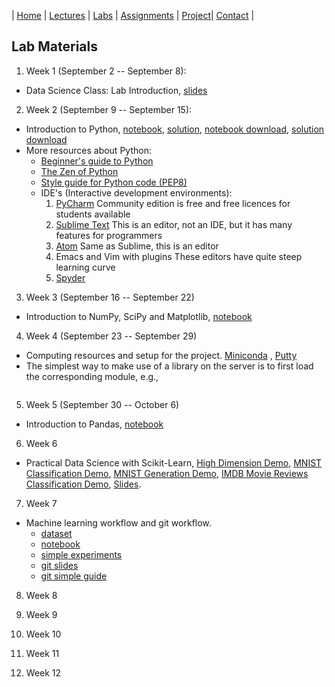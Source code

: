 | [Home](index.md) | [Lectures](lectures.md) | [Labs](labs.md) | [Assignments](assignments.md) | [Project](project.md)| [Contact](contact.md) |

## Lab Materials

1. Week 1 (September 2 -- September 8):
- Data Science Class: Lab Introduction, [slides](lab_materials/Data%20science%20class%20lab%20intro.pdf)

2. Week 2 (September 9 -- September 15):
- Introduction to Python, [notebook](https://colab.research.google.com/drive/1ghrTY960LyDJ2WokoxqrSnL7Ojbq2FOW), [solution](https://colab.research.google.com/drive/1pX9xhyLIUE1OJtfXUvlN8RALkJfsWGVE), [notebook download](lab_materials/lab1_python/intro.ipynb), [solution download](lab_materials/lab1_python/intro_solution.ipynb)
- More resources about Python:
  - [Beginner's guide to Python](https://wiki.python.org/moin/BeginnersGuide)
  - [The Zen of Python](https://www.python.org/dev/peps/pep-0020/)
  - [Style guide for Python code (PEP8)](https://www.python.org/dev/peps/pep-0008/)
  - IDE's (Interactive development environments):
    1. [PyCharm](https://www.jetbrains.com/pycharm/)
       Community edition is free and free licences for students available
    2. [Sublime Text](https://www.sublimetext.com/)
       This is an editor, not an IDE, but it has many features for programmers
    3. [Atom](https://atom.io/)
       Same as Sublime, this is an editor
    3. Emacs and Vim with plugins
       These editors have quite steep learning curve
    4. [Spyder](https://www.spyder-ide.org/)
3. Week 3 (September 16 -- September 22)
- Introduction to NumPy, SciPy and Matplotlib, [notebook](https://colab.research.google.com/drive/1loNALZph2WrseXNo8JMhLWZmHlETTiKK)
4. Week 4 (September 23 -- September 29)
- Computing resources and setup for the project. [Miniconda](https://docs.conda.io/en/latest/miniconda.html)
, [Putty](https://www.putty.org/)
- The simplest way to make use of a library on the server is to first load the corresponding module, e.g.,
```module load miniconda/3
```
5. Week 5 (September 30 -- October 6)
- Introduction to Pandas, [notebook](https://colab.research.google.com/drive/1btGpyv7YmsvZ3bl40kn0IgtK_lLU3iV5)
6. Week 6
- Practical Data Science with Scikit-Learn, [High Dimension Demo](https://colab.research.google.com/drive/1tlTKRAB_nfo5FTib9aKKwglC-xy1yIM6), [MNIST Classification Demo](https://colab.research.google.com/drive/1a88XO9yJCfFaRnMt4j8Pj_ir2PvkQ793), [MNIST Generation Demo](https://colab.research.google.com/drive/1TOi2SQ9womT-B9mcRAFyIoGBkXFWvnW8), [IMDB Movie Reviews Classification Demo](https://colab.research.google.com/drive/1_enQLmCqONkHoshdcRHhnN46RbJ-TFEZ), [Slides](https://docs.google.com/presentation/d/14R7bleKsUPmFNXvJxsIYUAkaFMXFCV6yKUMd36BDesY/edit?usp=sharing).
7. Week 7
- Machine learning workflow and git workflow.
   - [dataset](https://archive.ics.uci.edu/ml/datasets/human+activity+recognition+using+smartphones)
   - [notebook](https://colab.research.google.com/drive/1dyiLBwIoi3kjdgAy10nxDg4LhKD3MLvc)
   - [simple experiments](https://github.com/dmitriy-serdyuk/simple_experiment)
   - [git slides](https://docs.google.com/presentation/d/1ctFrxDJjsz0JaVfaOWSphSpB8nOfXfiHON3N-TuaRYQ/edit?usp=sharing)
   - [git simple guide](https://rogerdudler.github.io/git-guide/)
8. Week 8

9. Week 9

10. Week 10

11. Week 11

12. Week 12
